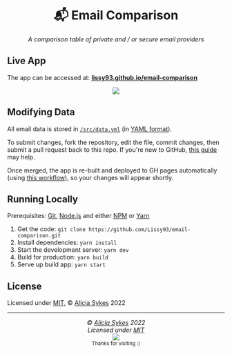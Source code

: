 <h1 align="center">📬 Email Comparison</h1>
<p align="center">
  <i>A comparison table of private and / or secure email providers</i>
</p>

## Live App

The app can be accessed at: **[lissy93.github.io/email-comparison](https://lissy93.github.io/email-comparison)**


<p align="center">
  <a href="https://lissy93.github.io/email-comparison/">
    <img src="https://i.ibb.co/f8ZfxmW/email-comparison-screenshot.png" />
  </a>
</p>

## Modifying Data

All email data is stored in [`/src/data.yml`](https://github.com/Lissy93/email-comparison/blob/master/src/data.yml) (in [YAML format](https://yaml.org/)).

To submit changes, fork the repository, edit the file, commit changes, then submit a pull request back to this repo. If you're new to GitHub, [this guide](https://www.freecodecamp.org/news/how-to-make-your-first-pull-request-on-github/) may help.

Once merged, the app is re-built and deployed to GH pages automatically (using [this workflow](https://github.com/Lissy93/email-comparison/blob/master/.github/workflows/deploy-gh-pages.yml)), so your changes will appear shortly.

## Running Locally

Prerequisites: [Git](https://git-scm.com/), [Node.js](https://nodejs.org/) and either [NPM](https://npmjs.org/) or [Yarn](https://yarnpkg.com/)

1. Get the code: `git clone https://github.com/Lissy93/email-comparison.git`
2. Install dependencies: `yarn install`
3. Start the development server: `yarn dev`
4. Build for production: `yarn build`
5. Serve up build app: `yarn start`

## License

Licensed under [MIT](https://github.com/Lissy93/email-comparison/blob/master/LICENSE),
© [Alicia Sykes](https://aliciasykes.com) 2022

---

<!-- License + Copyright -->
<p  align="center">
  <i>© <a href="https://aliciasykes.com">Alicia Sykes</a> 2022</i><br>
  <i>Licensed under <a href="https://github.com/Lissy93/email-comparison/blob/master/LICENSE">MIT</a></i><br>
  <a href="https://github.com/lissy93"><img src="https://i.ibb.co/4KtpYxb/octocat-clean-mini.png" /></a><br>
  <sup>Thanks for visiting :)</sup>
</p>

<!-- Dinosaur -->
<!-- 
                        . - ~ ~ ~ - .
      ..     _      .-~               ~-.
     //|     \ `..~                      `.
    || |      }  }              /       \  \
(\   \\ \~^..'                 |         }  \
 \`.-~  o      /       }       |        /    \
 (__          |       /        |       /      `.
  `- - ~ ~ -._|      /_ - ~ ~ ^|      /- _      `.
              |     /          |     /     ~-.     ~- _
              |_____|          |_____|         ~ - . _ _~_-_
-->
